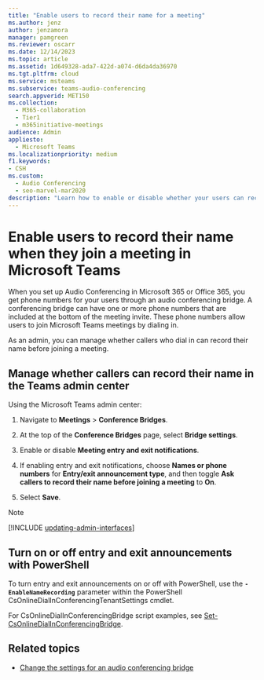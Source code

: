 ```yaml
---
title: "Enable users to record their name for a meeting"
ms.author: jenz
author: jenzamora
manager: pamgreen
ms.reviewer: oscarr
ms.date: 12/14/2023
ms.topic: article
ms.assetid: 1d649328-ada7-422d-a074-d6da4da36970
ms.tgt.pltfrm: cloud
ms.service: msteams
ms.subservice: teams-audio-conferencing
search.appverid: MET150
ms.collection: 
  - M365-collaboration
  - Tier1
  - m365initiative-meetings
audience: Admin
appliesto: 
  - Microsoft Teams
ms.localizationpriority: medium
f1.keywords:
- CSH
ms.custom: 
  - Audio Conferencing
  - seo-marvel-mar2020
description: "Learn how to enable or disable whether your users can record their names when they join a meeting in Microsoft Teams."
---
```


# Enable users to record their name when they join a meeting in Microsoft Teams

When you set up Audio Conferencing in Microsoft 365 or Office 365, you get phone numbers for your users through an audio conferencing bridge. A conferencing bridge can have one or more phone numbers that are included at the bottom of the meeting invite. These phone numbers allow users to join Microsoft Teams meetings by dialing in.

As an admin, you can manage whether callers who dial in can record their name before joining a meeting.

## Manage whether callers can record their name in the Teams admin center

Using the Microsoft Teams admin center:

1. Navigate to **Meetings** > **Conference Bridges**.

2. At the top of the **Conference Bridges** page, select **Bridge settings**.

3. Enable or disable **Meeting entry and exit notifications**.

4. If enabling entry and exit notifications, choose **Names or phone numbers** for **Entry/exit announcement type**, and then toggle **Ask callers to record their name before joining a meeting** to **On**.

5. Select **Save**.

> [!NOTE]
> [!INCLUDE [updating-admin-interfaces](includes/updating-admin-interfaces.md)]

## Turn on or off entry and exit announcements with PowerShell

To turn entry and exit announcements on or off with PowerShell, use the **`-EnableNameRecording`** parameter within the PowerShell CsOnlineDialInConferencingTenantSettings cmdlet.

For CsOnlineDialInConferencingBridge script examples, see [Set-CsOnlineDialInConferencingBridge](/powershell/module/teams/Set-csonlinedialinconferencingtenantsettings).

## Related topics

- [Change the settings for an audio conferencing bridge](change-the-settings-for-an-audio-conferencing-bridge.md)
